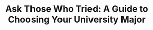 ---
title: 'Ask Those Who Tried: A Guide to Choosing Your University Major'
type: 'personal project'
affiliation:
year: '2017'
images: ["AskThoseWhoTried_Young_Noor","AskThoseWhoTried_Cover", "AskThoseWhoTried_Sample_Page_1", "AskThoseWhoTried_Sample_Page_2"]
imageHeight: 340px
skills: ['Writing', 'Research']
videoLink: ""
github: ""
pdf: ""
links: []
linkTitles: []
linkTypes: []
description: "Upon being overwhelmed by possible career paths, I conducted a qualitative research project in which I interviewed over 100 individuals about their chosen field of study, their satisfaction levels, and the reasons behind their satisfaction levels. Due to the project's success and the great insight obtained, I compiled and published the results into a book which ended up being sold in my high school."
---